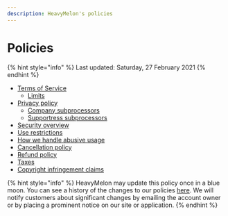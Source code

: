 ```yaml
---
description: HeavyMelon's policies
---
```


# Policies

{% hint style="info" %}
Last updated: Saturday, 27 February 2021
{% endhint %}

* [Terms of Service](terms-of-service/)
  * [Limits](terms-of-service/limits.md)
* [Privacy policy](privacy-policy/)
  * [Company subprocessors](privacy-policy/company-processors.md)
  * [Supportress subprocessors](privacy-policy/supportress-subprocessors.md)
* [Security overview](security-overview.md)
* [Use restrictions](use-restrictions.md)
* [How we handle abusive usage](how-we-handle-abusive-usage.md)
* [Cancellation policy](cancellation-policy.md)
* [Refund policy](refund-policy.md)
* [Taxes](taxes.md)
* [Copyright infringement claims](copyright-infringement-claims.md)

{% hint style="info" %}
HeavyMelon may update this policy once in a blue moon. You can see a history of the changes to our policies [here](https://github.com/heavymelon/docs/commits/main/legal). We will notify customers about significant changes by emailing the account owner or by placing a prominent notice on our site or application.
{% endhint %}
